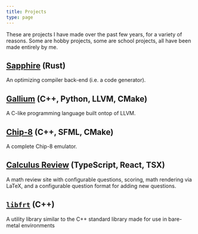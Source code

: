 ```yaml
---
title: Projects
type: page
---
```


These are projects I have made over the past few years, for a variety of reasons. Some are
hobby projects, some are school projects, all have been made entirely by me.

## [Sapphire](/projects/sapphire/) (Rust)

An optimizing compiler back-end (i.e. a code generator).


## [Gallium](/projects/gallium/) (C++, Python, LLVM, CMake)

A C-like programming language built ontop of LLVM.

## [Chip-8](/projects/chip8/) (C++, SFML, CMake)

A complete Chip-8 emulator.

## [Calculus Review](/projects/calcreview/) (TypeScript, React, TSX)

A math review site with configurable questions, scoring, math rendering via LaTeX, and a configurable
question format for adding new questions.

## [`libfrt`](/projects/libfrt) (C++)

A utility library similar to the C++ standard library made for use in bare-metal environments

